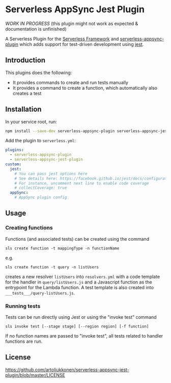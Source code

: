 # Serverless AppSync Jest Plugin

*WORK IN PROGRESS* (this plugin might not work as expected & documentation is unfinished)

A Serverless Plugin for the [Serverless Framework](http://www.serverless.com) and 
[serverless-appsync-plugin](https://github.com/sid88i/serverless-appsync-plugin) which
adds support for test-driven development using [jest](https://facebook.github.io/jest/).

## Introduction

This plugins does the following:

* It provides commands to create and run tests manually
* It provides a command to create a function, which automatically also creates a test

## Installation

In your service root, run:

```bash
npm install --save-dev serverless-appsync-plugin serverless-appsync-jest-plugin
```

Add the plugin to `serverless.yml`:

```yml
plugins:
  - serverless-appsync-plugin
  - serverless-appsync-jest-plugin
custom:
  jest:
    # You can pass jest options here
    # See details here: https://facebook.github.io/jest/docs/configuration.html
    # For instance, uncomment next line to enable code coverage
    # collectCoverage: true
  appSync:
    # AppSync plugin config
```

## Usage

### Creating functions

Functions (and associated tests) can be created using the command

```
sls create function -t mappingType -n functionName
```
 
e.g.

```
sls create function -t query -n listUsers
```

creates a new resolver `listUsers` into `resolvers.yml` with a code template for
the handler in `query/listUsers.js` and a Javascript function 
as the entrypoint for the Lambda function. A test template is also created into `___tests___/query-listUsers.js`. 

### Running tests

Tests can be run directly using Jest or using the "invoke test" command

```
sls invoke test [--stage stage] [--region region] [-f function]
```

If no function names are passed to "invoke test", all tests related to handler functions are run.

## License
https://github.com/artoliukkonen/serverless-appsync-jest-plugin/blob/master/LICENSE
